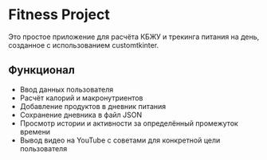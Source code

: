 # Fitness Project

Это простое приложение для расчёта КБЖУ и трекинга питания на день, созданное с использованием customtkinter.

## Функционал

- Ввод данных пользователя
- Расчёт калорий и макронутриентов
- Добавление продуктов в дневник питания
- Сохранение дневника в файл JSON
- Просмотр истории и активности за определённый промежуток времени
- Вывод видео на YouTube с советами для конкретной цели пользователя
